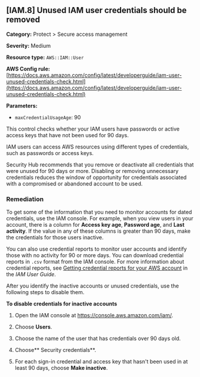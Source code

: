 ## \[IAM\.8\] Unused IAM user credentials should be removed

**Category:** Protect > Secure access management 

**Severity:** Medium 

**Resource type:** `AWS::IAM::User`

**AWS Config rule:** [https://docs.aws.amazon.com/config/latest/developerguide/iam-user-unused-credentials-check.html](https://docs.aws.amazon.com/config/latest/developerguide/iam-user-unused-credentials-check.html)

**Parameters:**
+ `maxCredentialUsageAge`: 90 

This control checks whether your IAM users have passwords or active access keys that have not been used for 90 days\.

IAM users can access AWS resources using different types of credentials, such as passwords or access keys\. 

Security Hub recommends that you remove or deactivate all credentials that were unused for 90 days or more\. Disabling or removing unnecessary credentials reduces the window of opportunity for credentials associated with a compromised or abandoned account to be used\.

### Remediation<a name="iam-8-remediation"></a>

To get some of the information that you need to monitor accounts for dated credentials, use the IAM console\. For example, when you view users in your account, there is a column for **Access key age**, **Password age**, and **Last activity**\. If the value in any of these columns is greater than 90 days, make the credentials for those users inactive\.

You can also use credential reports to monitor user accounts and identify those with no activity for 90 or more days\. You can download credential reports in `.csv` format from the IAM console\. For more information about credential reports, see [Getting credential reports for your AWS account](https://docs.aws.amazon.com/IAM/latest/UserGuide/id_credentials_getting-report.html#getting-credential-reports-console) in the *IAM User Guide*\.

After you identify the inactive accounts or unused credentials, use the following steps to disable them\.

**To disable credentials for inactive accounts**

1. Open the IAM console at [https://console\.aws\.amazon\.com/iam/](https://console.aws.amazon.com/iam/)\.

1. Choose **Users**\.

1. Choose the name of the user that has credentials over 90 days old\.

1. Choose** Security credentials**\.

1. For each sign\-in credential and access key that hasn't been used in at least 90 days, choose **Make inactive**\.

